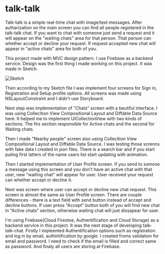 # talk-talk

Talk-talk is a simple real-time chat with image/text messages. After autharization on the main screen you can find all people registered in the talk-talk chat. If you want to chat with someone just send a request and it will appear on the "waiting chats" area for that person. That person can whether accept or decline your request. If request accepted new chat will appear in "active chats" area for both of you. 

This project made with MVC design pattern. I use Firebase as a backend service. Design was the first thing I made working on this project. It was made in Sketch.

![Sketch](https://github.com/bgoncharov/Images/blob/master/talk-talk/talk-talks-sketch.jpg)

Then according to my Sketch file I was implement four screens for Sign in, Registration and Setup profile options. All screens was made using NSLayoutConstraint and I didn't use Storyboard. 

Next step was implementation of "Chats" screen with a beutiful interface. I was using Collecition View Compositional Layout and Diffable Data Source here. It helped me to implement UICollectionView with two kinds of sections. The firs section responsible for Active chats and the second for Waiting chats. 

Then I made "Nearby people" screen also using Collecition View Compositional Layout and Diffable Data Source. I was testing those screnns with fake data I created in json files. There is a search bar and if you start puting first latters of the name users list start updating with animation.

Then I started implementation of User Profile screen. If you send to somone a message using this screen and you don't have an active chat with that user, new "waiting chat" will appear for user. User received your request can whether accept or decline it.

Next was screen where user can accept or decline new chat request. This screen is almost the same as User Profile screen. There are couple differences - there is a text field with send button instead of accept and decline buttons. If user press "Accept" button both of you will find new chat in "Active chats" section, otherwise waiting chat will just dissapear for user.

I'm using Firebase(Cloud Firestoe, Authentification and Cloud Storage) as a backend service in this project. It was the next stage of developing talk-talk-chat. Firstly I impleented Authentification options such as registration and log in by email, authintification by google. I created froms validation for email and password. I need to check if the email is filled and correct same as password. And finaly all users are storing at Firebase.
